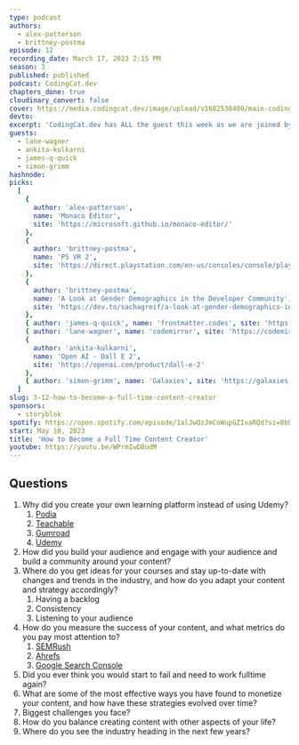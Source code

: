 ```yaml
---
type: podcast
authors:
  - alex-patterson
  - brittney-postma
episode: 12
recording_date: March 17, 2023 2:15 PM
season: 3
published: published
podcast: CodingCat.dev
chapters_done: true
cloudinary_convert: false
cover: https://media.codingcat.dev/image/upload/v1682538400/main-codingcatdev-photo/How-to-Become-a-Full-Time-Content-Creator.png
devto:
excerpt: 'CodingCat.dev has ALL the guest this week as we are joined by some of our favorite dev content creators.'
guests:
  - lane-wagner
  - ankita-kulkarni
  - james-q-quick
  - simon-grimm
hashnode:
picks:
  [
    {
      author: 'alex-patterson',
      name: 'Monaco Editor',
      site: 'https://microsoft.github.io/monaco-editor/'
    },
    {
      author: 'brittney-postma',
      name: 'PS VR 2',
      site: 'https://direct.playstation.com/en-us/consoles/console/playstationvr2.1000033579'
    },
    {
      author: 'brittney-postma',
      name: 'A Look at Gender Demographics in the Developer Community',
      site: 'https://dev.to/sachagreif/a-look-at-gender-demographics-in-the-developer-community-part-1-4d76'
    },
    { author: 'james-q-quick', name: 'frontmatter.codes', site: 'https://frontmatter.codes/' },
    { author: 'lane-wagner', name: 'codemirror', site: 'https://codemirror.net' },
    {
      author: 'ankita-kulkarni',
      name: 'Open AI - Dall E 2',
      site: 'https://openai.com/product/dall-e-2'
    },
    { author: 'simon-grimm', name: 'Galaxies', site: 'https://galaxies.dev/' }
  ]
slug: 3-12-how-to-become-a-full-time-content-creator
sponsors:
  - storyblok
spotify: https://open.spotify.com/episode/1alJwQzJmCoWupGZIvaRQd?si=8bbf17162e77479e
start: May 10, 2023
title: 'How to Become a Full Time Content Creator'
youtube: https://youtu.be/WPrmIwDBodM
---
```


## Questions

1. Why did you create your own learning platform instead of using Udemy?
   1. [Podia](https://www.podia.com/)
   2. [Teachable](https://teachable.com/)
   3. [Gumroad](https://gumroad.com/)
   4. [Udemy](https://www.udemy.com/)
2. How did you build your audience and engage with your audience and build a community around your content?
3. Where do you get ideas for your courses and stay up-to-date with changes and trends in the industry, and how do you adapt your content and strategy accordingly?
   1. Having a backlog
   2. Consistency
   3. Listening to your audience
4. How do you measure the success of your content, and what metrics do you pay most attention to?
   1. [SEMRush](https://www.semrush.com/)
   2. [Ahrefs](https://ahrefs.com/)
   3. [Google Search Console](https://search.google.com/search-console/about)
5. Did you ever think you would start to fail and need to work fulltime again?
6. What are some of the most effective ways you have found to monetize your content, and how have these strategies evolved over time?
7. Biggest challenges you face?
8. How do you balance creating content with other aspects of your life?
9. Where do you see the industry heading in the next few years?

